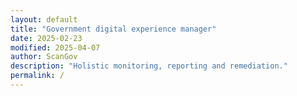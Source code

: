 ```yaml
---
layout: default
title: "Government digital experience manager"
date: 2025-02-23
modified: 2025-04-07
author: ScanGov
description: "Holistic monitoring, reporting and remediation."
permalink: /
---
```


